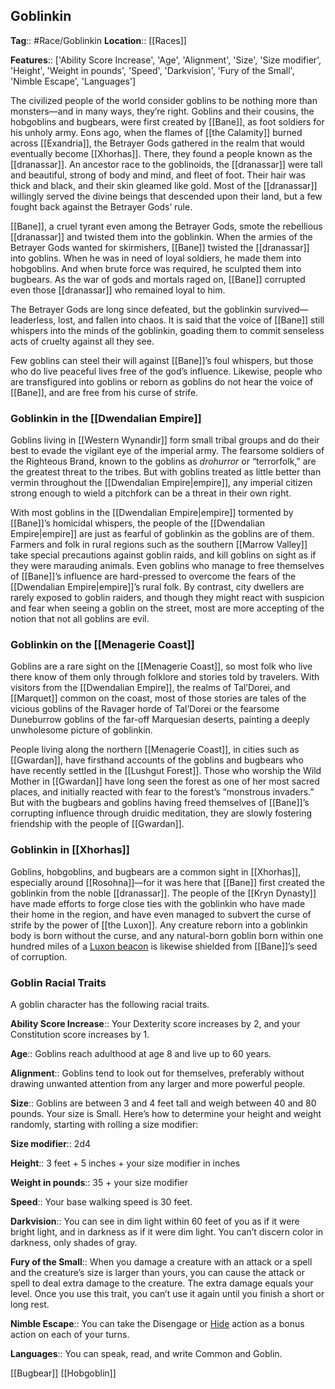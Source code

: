 ## Goblinkin
**Tag**:: #Race/Goblinkin
**Location**:: [[Races]]

**Features**:: ['Ability Score Increase', 'Age', 'Alignment', 'Size', 'Size modifier', 'Height', 'Weight in pounds', 'Speed', 'Darkvision', 'Fury of the Small', 'Nimble Escape', 'Languages']

The civilized people of the world consider goblins to be nothing more than monsters—and in many ways, they’re right. Goblins and their cousins, the hobgoblins and bugbears, were first created by [[Bane]], as foot soldiers for his unholy army. Eons ago, when the flames of [[the Calamity]] burned across [[Exandria]], the Betrayer Gods gathered in the realm that would eventually become [[Xhorhas]]. There, they found a people known as the [[dranassar]]. An ancestor race to the goblinoids, the [[dranassar]] were tall and beautiful, strong of body and mind, and fleet of foot. Their hair was thick and black, and their skin gleamed like gold. Most of the [[dranassar]] willingly served the divine beings that descended upon their land, but a few fought back against the Betrayer Gods’ rule.

[[Bane]], a cruel tyrant even among the Betrayer Gods, smote the rebellious [[dranassar]] and twisted them into the goblinkin. When the armies of the Betrayer Gods wanted for skirmishers, [[Bane]] twisted the [[dranassar]] into goblins. When he was in need of loyal soldiers, he made them into hobgoblins. And when brute force was required, he sculpted them into bugbears. As the war of gods and mortals raged on, [[Bane]] corrupted even those [[dranassar]] who remained loyal to him.

The Betrayer Gods are long since defeated, but the goblinkin survived—leaderless, lost, and fallen into chaos. It is said that the voice of [[Bane]] still whispers into the minds of the goblinkin, goading them to commit senseless acts of cruelty against all they see.

Few goblins can steel their will against [[Bane]]’s foul whispers, but those who do live peaceful lives free of the god’s influence. Likewise, people who are transfigured into goblins or reborn as goblins do not hear the voice of [[Bane]], and are free from his curse of strife.

### Goblinkin in the [[Dwendalian Empire]]

Goblins living in [[Western Wynandir]] form small tribal groups and do their best to evade the vigilant eye of the imperial army. The fearsome soldiers of the Righteous Brand, known to the goblins as _drohurror_ or “terrorfolk,” are the greatest threat to the tribes. But with goblins treated as little better than vermin throughout the [[Dwendalian Empire|empire]], any imperial citizen strong enough to wield a pitchfork can be a threat in their own right.

With most goblins in the [[Dwendalian Empire|empire]] tormented by [[Bane]]’s homicidal whispers, the people of the [[Dwendalian Empire|empire]] are just as fearful of goblinkin as the goblins are of them. Farmers and folk in rural regions such as the southern [[Marrow Valley]] take special precautions against goblin raids, and kill goblins on sight as if they were marauding animals. Even goblins who manage to free themselves of [[Bane]]’s influence are hard-pressed to overcome the fears of the [[Dwendalian Empire|empire]]’s rural folk. By contrast, city dwellers are rarely exposed to goblin raiders, and though they might react with suspicion and fear when seeing a goblin on the street, most are more accepting of the notion that not all goblins are evil.

### Goblinkin on the [[Menagerie Coast]]

Goblins are a rare sight on the [[Menagerie Coast]], so most folk who live there know of them only through folklore and stories told by travelers. With visitors from the [[Dwendalian Empire]], the realms of Tal’Dorei, and [[Marquet]] common on the coast, most of those stories are tales of the vicious goblins of the Ravager horde of Tal’Dorei or the fearsome Duneburrow goblins of the far-off Marquesian deserts, painting a deeply unwholesome picture of goblinkin.

People living along the northern [[Menagerie Coast]], in cities such as [[Gwardan]], have firsthand accounts of the goblins and bugbears who have recently settled in the [[Lushgut Forest]]. Those who worship the Wild Mother in [[Gwardan]] have long seen the forest as one of her most sacred places, and initially reacted with fear to the forest’s “monstrous invaders.” But with the bugbears and goblins having freed themselves of [[Bane]]’s corrupting influence through druidic meditation, they are slowly fostering friendship with the people of [[Gwardan]].

### Goblinkin in [[Xhorhas]]

Goblins, hobgoblins, and bugbears are a common sight in [[Xhorhas]], especially around [[Rosohna]]—for it was here that [[Bane]] first created the goblinkin from the noble [[dranassar]]. The people of the [[Kryn Dynasty]] have made efforts to forge close ties with the goblinkin who have made their home in the region, and have even managed to subvert the curse of strife by the power of [[the Luxon]]. Any creature reborn into a goblinkin body is born without the curse, and any natural-born goblin born within one hundred miles of a [Luxon beacon](https://www.dndbeyond.com/magic-items/luxon-beacon) is likewise shielded from [[Bane]]’s seed of corruption.

### Goblin Racial Traits

A goblin character has the following racial traits.

**Ability Score Increase**:: Your Dexterity score increases by 2, and your Constitution score increases by 1.

**Age**:: Goblins reach adulthood at age 8 and live up to 60 years.

**Alignment**:: Goblins tend to look out for themselves, preferably without drawing unwanted attention from any larger and more powerful people.

**Size**:: Goblins are between 3 and 4 feet tall and weigh between 40 and 80 pounds. Your size is Small. Here’s how to determine your height and weight randomly, starting with rolling a size modifier:

**Size modifier**:: 2d4

**Height**:: 3 feet + 5 inches + your size modifier in inches

**Weight in pounds**:: 35 + your size modifier

**Speed**:: Your base walking speed is 30 feet.

**Darkvision**:: You can see in dim light within 60 feet of you as if it were bright light, and in darkness as if it were dim light. You can’t discern color in darkness, only shades of gray.

**Fury of the Small**:: When you damage a creature with an attack or a spell and the creature’s size is larger than yours, you can cause the attack or spell to deal extra damage to the creature. The extra damage equals your level. Once you use this trait, you can’t use it again until you finish a short or long rest.

**Nimble Escape**:: You can take the Disengage or [Hide](https://www.dndbeyond.com/compendium/rules/basic-rules/combat#Hide) action as a bonus action on each of your turns.

**Languages**:: You can speak, read, and write Common and Goblin.

[[Bugbear]]
[[Hobgoblin]]